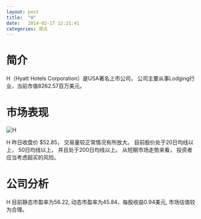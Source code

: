 ```yaml
---
layout: post
title:  "H"
date:   2014-02-17 12:21:41
categories: 观点
---
```


# 简介
H（Hyatt Hotels Corporation）是USA著名上市公司，
公司主要从事Lodging行业，当前市值8262.57百万美元。

# 市场表现

![H](http://finviz.com/chart.ashx?t=H&ty=c&ta=1&p=d&s=l)

H 昨日收盘价 $52.85，
交易量较正常情况有所放大。
目前股价处于20日均线以上，
50日均线以上，
并且处于200日均线以上。
从短期市场走势来看，
投资者应当考虑超买的风险。

# 公司分析
H 目前静态市盈率为56.22, 动态市盈率为45.84，每股收益0.94美元,
市场估值较为合理。

